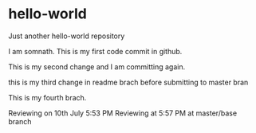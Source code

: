 # hello-world
Just another hello-world repository


I am somnath. This is my first code commit in github.




This is my second change and I am committing again.

this is my third change in readme brach before submitting to master bran


This is my fourth brach.


Reviewing on 10th July 5:53 PM
Reviewing at 5:57 PM at master/base branch
